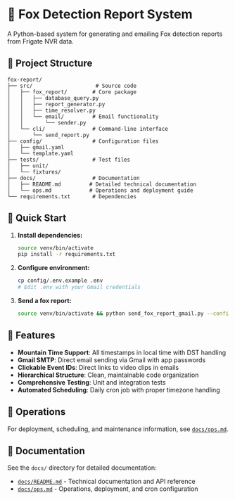 # 🦊 Fox Detection Report System

A Python-based system for generating and emailing Fox detection reports from Frigate NVR data.

## 📁 Project Structure

```
fox-report/
├── src/                    # Source code
│   ├── fox_report/        # Core package
│   │   ├── database_query.py
│   │   ├── report_generator.py  
│   │   ├── time_resolver.py
│   │   └── email/         # Email functionality
│   │       └── sender.py
│   └── cli/               # Command-line interface
│       └── send_report.py
├── config/                # Configuration files
│   ├── gmail.yaml
│   └── template.yaml
├── tests/                 # Test files
│   ├── unit/
│   └── fixtures/
├── docs/                  # Documentation
│   ├── README.md         # Detailed technical documentation
│   └── ops.md            # Operations and deployment guide
└── requirements.txt       # Dependencies
```

## 🚀 Quick Start

1. **Install dependencies:**
   ```bash
   source venv/bin/activate
   pip install -r requirements.txt
   ```

2. **Configure environment:**
   ```bash
   cp config/.env.example .env
   # Edit .env with your Gmail credentials
   ```

3. **Send a fox report:**
   ```bash
   source venv/bin/activate && python send_fox_report_gmail.py --config config/gmail.yaml --nights 3
   ```

## 📧 Features

- **Mountain Time Support**: All timestamps in local time with DST handling
- **Gmail SMTP**: Direct email sending via Gmail with app passwords
- **Clickable Event IDs**: Direct links to video clips in emails
- **Hierarchical Structure**: Clean, maintainable code organization
- **Comprehensive Testing**: Unit and integration tests
- **Automated Scheduling**: Daily cron job with proper timezone handling

## 🔧 Operations

For deployment, scheduling, and maintenance information, see [`docs/ops.md`](docs/ops.md).

## 📖 Documentation

See the `docs/` directory for detailed documentation:
- [`docs/README.md`](docs/README.md) - Technical documentation and API reference
- [`docs/ops.md`](docs/ops.md) - Operations, deployment, and cron configuration
